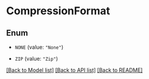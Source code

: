 # CompressionFormat

## Enum


* `NONE` (value: `"None"`)

* `ZIP` (value: `"Zip"`)


[[Back to Model list]](../README.md#documentation-for-models) [[Back to API list]](../README.md#documentation-for-api-endpoints) [[Back to README]](../README.md)


